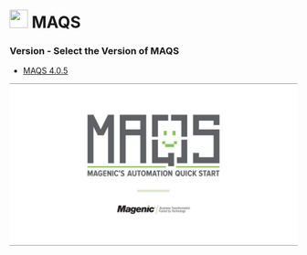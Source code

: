 # <img src="resources/maqslogo.ico" height="32" width="32"> MAQS

### Version - Select the Version of MAQS

* [MAQS 4.0.5](MAQS_4.0.5/Introduction.md)

![MAQS](resources/maqsfull.jpg)